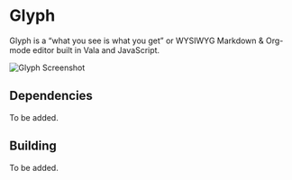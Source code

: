 # Glyph
Glyph is a “what you see is what you get” or WYSIWYG Markdown & Org-mode editor built in Vala and JavaScript.

![Glyph Screenshot](http://edwardh.io/img/glyph2.png)

## Dependencies
To be added.

## Building
To be added.


